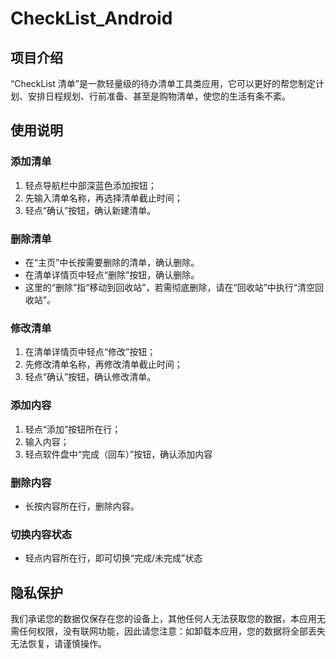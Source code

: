 # CheckList_Android

## 项目介绍
“CheckList 清单”是一款轻量级的待办清单工具类应用，它可以更好的帮您制定计划、安排日程规划、行前准备、甚至是购物清单，使您的生活有条不紊。
## 使用说明
### 添加清单
1. 轻点导航栏中部深蓝色添加按钮；
2. 先输入清单名称，再选择清单截止时间；
3. 轻点“确认”按钮，确认新建清单。
### 删除清单
- 在“主页”中长按需要删除的清单，确认删除。
- 在清单详情页中轻点“删除”按钮，确认删除。
- 这里的“删除”指“移动到回收站”，若需彻底删除，请在“回收站”中执行“清空回收站”。
### 修改清单
1. 在清单详情页中轻点“修改”按钮；
2. 先修改清单名称，再修改清单截止时间；
3. 轻点“确认”按钮，确认修改清单。
### 添加内容
1. 轻点“添加”按钮所在行；
2. 输入内容；
3. 轻点软件盘中“完成（回车）”按钮，确认添加内容
### 删除内容
- 长按内容所在行，删除内容。
### 切换内容状态
- 轻点内容所在行，即可切换“完成/未完成”状态

## 隐私保护
我们承诺您的数据仅保存在您的设备上，其他任何人无法获取您的数据，本应用无需任何权限，没有联网功能，因此请您注意：如卸载本应用，您的数据将全部丢失无法恢复，请谨慎操作。